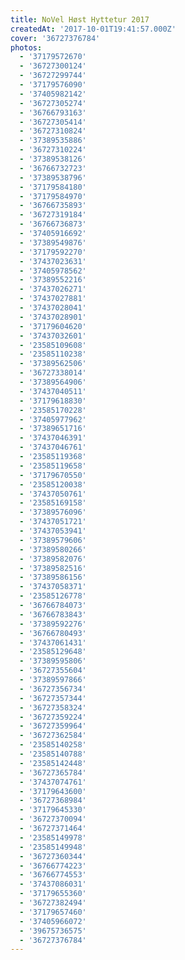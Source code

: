 ```yaml
---
title: NoVel Høst Hyttetur 2017
createdAt: '2017-10-01T19:41:57.000Z'
cover: '36727376784'
photos:
  - '37179572670'
  - '36727300124'
  - '36727299744'
  - '37179576090'
  - '37405982142'
  - '36727305274'
  - '36766793163'
  - '36727305414'
  - '36727310824'
  - '37389535886'
  - '36727310224'
  - '37389538126'
  - '36766732723'
  - '37389538796'
  - '37179584180'
  - '37179584970'
  - '36766735893'
  - '36727319184'
  - '36766736873'
  - '37405916692'
  - '37389549876'
  - '37179592270'
  - '37437023631'
  - '37405978562'
  - '37389552216'
  - '37437026271'
  - '37437027881'
  - '37437028041'
  - '37437028901'
  - '37179604620'
  - '37437032601'
  - '23585109608'
  - '23585110238'
  - '37389562506'
  - '36727338014'
  - '37389564906'
  - '37437040511'
  - '37179618830'
  - '23585170228'
  - '37405977962'
  - '37389651716'
  - '37437046391'
  - '37437046761'
  - '23585119368'
  - '23585119658'
  - '37179670550'
  - '23585120038'
  - '37437050761'
  - '23585169158'
  - '37389576096'
  - '37437051721'
  - '37437053941'
  - '37389579606'
  - '37389580266'
  - '37389582076'
  - '37389582516'
  - '37389586156'
  - '37437058371'
  - '23585126778'
  - '36766784073'
  - '36766783843'
  - '37389592276'
  - '36766780493'
  - '37437061431'
  - '23585129648'
  - '37389595806'
  - '36727355604'
  - '37389597866'
  - '36727356734'
  - '36727357344'
  - '36727358324'
  - '36727359224'
  - '36727359964'
  - '36727362584'
  - '23585140258'
  - '23585140788'
  - '23585142448'
  - '36727365784'
  - '37437074761'
  - '37179643600'
  - '36727368984'
  - '37179645330'
  - '36727370094'
  - '36727371464'
  - '23585149978'
  - '23585149948'
  - '36727360344'
  - '36766774223'
  - '36766774553'
  - '37437086031'
  - '37179655360'
  - '36727382494'
  - '37179657460'
  - '37405966072'
  - '39675736575'
  - '36727376784'
---
```


